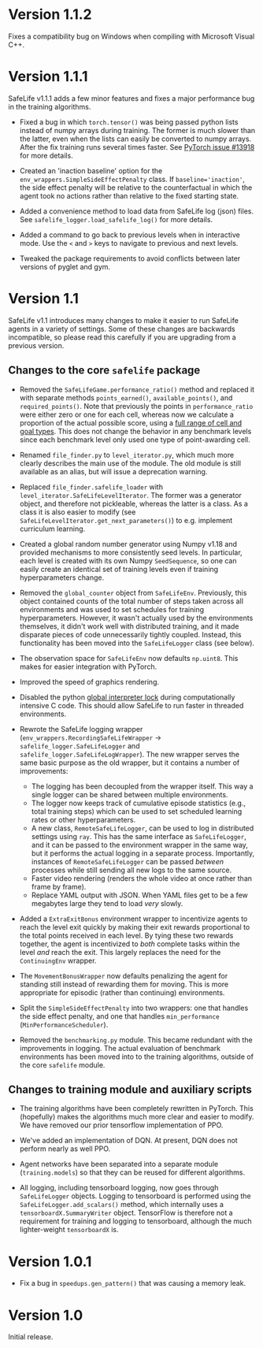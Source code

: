 # Version 1.1.2

Fixes a compatibility bug on Windows when compiling with Microsoft Visual C++.


# Version 1.1.1

SafeLife v1.1.1 adds a few minor features and fixes a major performance bug in the training algorithms.

- Fixed a bug in which `torch.tensor()` was being passed python lists instead of numpy arrays during training. The former is much slower than the latter, even when the lists can easily be converted to numpy arrays. After the fix training runs several times faster. See [PyTorch issue #13918](https://github.com/pytorch/pytorch/issues/13918) for more details.

- Created an 'inaction baseline' option for the `env_wrappers.SimpleSideEffectPenalty` class. If `baseline='inaction'`, the side effect penalty will be relative to the counterfactual in which the agent took no actions rather than relative to the fixed starting state.

- Added a convenience method to load data from SafeLife log (json) files. See `safelife_logger.load_safelife_log()` for more details.

- Added a command to go back to previous levels when in interactive mode. Use the `<` and `>` keys to navigate to previous and next levels.

- Tweaked the package requirements to avoid conflicts between later versions of pyglet and gym.


# Version 1.1

SafeLife v1.1 introduces many changes to make it easier to run SafeLife agents in a variety of settings. Some of these changes are backwards incompatible, so please read this carefully if you are upgrading from a previous version.

## Changes to the core `safelife` package

- Removed the `SafeLifeGame.performance_ratio()` method and replaced it with separate methods `points_earned()`, `available_points()`, and `required_points()`. Note that previously the points in `performance_ratio` were either zero or one for each cell, whereas now we calculate a
proportion of the actual possible score, using a [full range of cell and goal types](https://github.com/PartnershipOnAI/safelife/blob/f86111950a6334aefb7369f700b2d76edcf72c9b/safelife/safelife_game.py#L572). This does not change the behavior in any benchmark levels since each benchmark level only used one type of point-awarding cell.

- Renamed `file_finder.py` to `level_iterator.py`, which much more clearly describes the main use of the module. The old module is still available as an alias, but will issue a deprecation warning.

- Replaced `file_finder.safelife_loader` with `level_iterator.SafeLifeLevelIterator`. The former was a generator object, and therefore not pickleable, whereas the latter is a class. As a class it is also easier to modify (see `SafeLifeLevelIterator.get_next_parameters()`) to e.g. implement curriculum learning.

- Created a global random number generator using Numpy v1.18 and provided mechanisms to more consistently seed levels. In particular, each level is created with its own Numpy `SeedSequence`, so one can easily create an identical set of training levels even if training hyperparameters change.

- Removed the `global_counter` object from `SafeLifeEnv`. Previously, this object contained counts of the total number of steps taken across all environments and was used to set schedules for training hyperparameters. However, it wasn't actually used by the environments themselves, it didn't work well with distributed training, and it made disparate pieces of code unnecessarily tightly coupled. Instead, this functionality has been moved into the `SafeLifeLogger` class (see below).

- The observation space for `SafeLifeEnv` now defaults `np.uint8`. This makes for easier integration with PyTorch.

- Improved the speed of graphics rendering.

- Disabled the python [global interpreter lock](https://docs.python.org/3/c-api/init.html#thread-state-and-the-global-interpreter-lock) during computationally intensive C code. This should allow SafeLife to run faster in threaded environments.

- Rewrote the SafeLife logging wrapper (`env_wrappers.RecordingSafeLifeWrapper` → `safelife_logger.SafeLifeLogger` and `safelife_logger.SafeLifeLogWrapper`). The new wrapper serves the same basic purpose as the old wrapper, but it contains a number of improvements:
    + The logging has been decoupled from the wrapper itself. This way a single logger can be shared between multiple environments.
    + The logger now keeps track of cumulative episode statistics (e.g., total training steps) which can be used to set scheduled learning rates or other hyperparameters.
    + A new class, `RemoteSafeLifeLogger`, can be used to log in distributed settings using `ray`. This has the same interface as `SafeLifeLogger`, and it can be passed to the environment wrapper in the same way, but it performs the actual logging in a separate process. Importantly, instances of `RemoteSafeLifeLogger` can be passed _between_ processes while still sending all new logs to the same source.
    + Faster video rendering (renders the whole video at once rather than frame by frame).
    + Replace YAML output with JSON. When YAML files get to be a few megabytes large they tend to load _very_ slowly.

- Added a `ExtraExitBonus` environment wrapper to incentivize agents to reach the level exit quickly by making their exit rewards proportional to the total points received in each level. By tying these two rewards together, the agent is incentivized to _both_ complete tasks within the level _and_ reach the exit. This largely replaces the need for the `ContinuingEnv` wrapper.

- The `MovementBonusWrapper` now defaults penalizing the agent for standing still instead of rewarding them for moving. This is more appropriate for episodic (rather than continuing) environments.

- Split the `SimpleSideEffectPenalty` into two wrappers: one that handles the side effect penalty, and one that handles `min_performance` (`MinPerformanceScheduler`).

- Removed the `benchmarking.py` module. This became redundant with the improvements in logging. The actual evaluation of benchmark environments has been moved into to the training algorithms, outside of the core `safelife` module.


## Changes to training module and auxiliary scripts

- The training algorithms have been completely rewritten in PyTorch. This (hopefully) makes the algorithms much more clear and easier to modify. We have removed our prior tensorflow implementation of PPO.

- We've added an implementation of DQN. At present, DQN does not perform nearly as well PPO.

- Agent networks have been separated into a separate module (`training.models`) so that they can be reused for different algorithms.

- All logging, including tensorboard logging, now goes through `SafeLifeLogger` objects. Logging to tensorboard is performed using the `SafeLifeLogger.add_scalars()` method, which internally uses a `tensorboardX.SummaryWriter` object. TensorFlow is therefore not a requirement for training and logging to tensorboard, although the much lighter-weight `tensorboardX` is.


# Version 1.0.1

- Fix a bug in `speedups.gen_pattern()` that was causing a memory leak.


# Version 1.0

Initial release.

